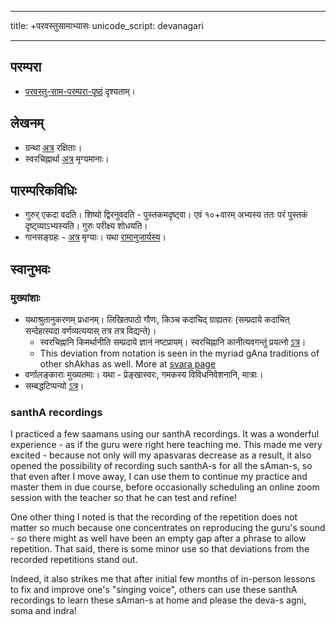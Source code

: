  ---
title: +परवस्तुसामाभ्यासः
unicode_script: devanagari 

---

## परम्परा
- [परवस्तु-साम-परम्परा-पृष्ठं](paravastu-sAma-paramparA/) दृश्यताम्।


## लेखनम्
- ग्रन्था [अत्र](https://archive.org/details/sAmaveda-jaiminIya-paravastu-paramparA-docs) रक्षिताः।
- स्वरचिह्नार्था [अत्र](https://docs.google.com/document/d/1dHkElOzXoAue48_xVgP-LAlSSpmMQ9QKjUrnSazEG1M/edit) मृग्यमानाः।

## पारम्परिकविधिः
- गुरुर् एकदा वदति। शिष्यो द्विरनुवदति - पुस्तकमदृष्ट्वा। एवं १०+वारम् अभ्यस्य ततः परं पुस्तकं दृष्ट्व्याऽभ्यस्यति। गुरुः परीक्ष्य शोधयति।
- गानसङ्ग्रहः - [अत्र](https://docs.google.com/spreadsheets/d/1YTU1e2CIeUXqsu06z_pfugpt3lkMeXeZLbLauOtksCQ/edit#gid=55687938) मृग्याः। यथा [रामानुजार्यस्य](https://archive.org/details/jaiminIya-sAma-gAna-paravastu-tradition)।

## स्वानुभवः
### मुख्यांशाः
- यथाश्रुतानुकरणम् प्रधानम्। लिखितपाठो गौणः, किञ्च कदाचिद् ग्राह्यतरः (सम्प्रदाये कदाचित् सन्देहास्पदा वर्णव्यत्ययास् तत्र तत्र विद्यन्ते)।
  - स्वरचिह्नानि किमर्थानीति सम्प्रदाये ज्ञानं नष्टप्रायम्। स्वरचिह्नानि कानीत्यवगन्तुं प्रयत्नो [ऽत्र](https://docs.google.com/document/d/1dHkElOzXoAue48_xVgP-LAlSSpmMQ9QKjUrnSazEG1M/edit#heading=h.xyzfui7ansvz)।
  - This deviation from notation is seen in the myriad gAna traditions of other shAkhas as well. More at [svara page](../../../sanskrit/shixaa/svaraH/sAmaveda/)
- वर्णालङ्काराः मुख्यतमाः। यथा - प्रेङ्खास्वरः, गमकस्य विविधनिवेशनानि, मात्राः। 
- सम्बद्धटिप्पन्यो [ऽत्र](/notes/artha/skills/singing/)।

### santhA recordings
I practiced a few saamans using our santhA recordings. It was a wonderful experience - as if the guru were right here teaching me. This made me very excited - because not only will my apasvaras decrease as a result, it also opened the possibility of recording such santhA-s for all the sAman-s, so that even after I move away, I can use them to continue my practice and master them in due course, before occasionally scheduling an online zoom session with the teacher so that he can test and refine!

One other thing I noted is that the recording of the repetition does not matter so much because one concentrates on reproducing the guru's sound - so there might as well have been an empty gap after a phrase to allow repetition. That said, there is some minor use so that deviations from the recorded repetitions stand out.

Indeed, it also strikes me that after initial few months of in-person lessons to fix and improve one's "singing voice", others can use these santhA recordings to learn these sAman-s at home and please the deva-s agni, soma and indra!
